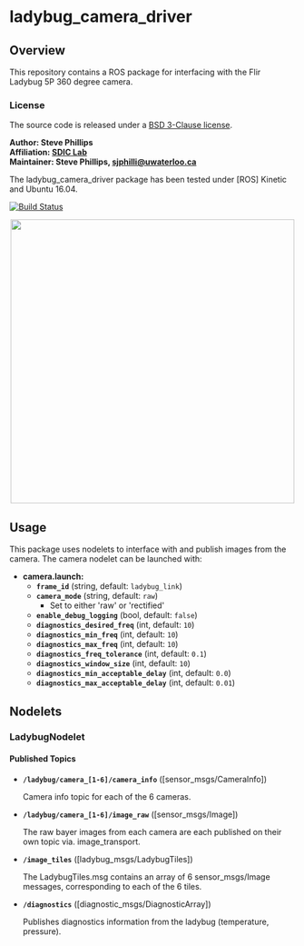 # ladybug_camera_driver

## Overview

This repository contains a ROS package for interfacing with the Flir Ladybug 5P 360 degree camera. 

### License

The source code is released under a [BSD 3-Clause license](ladybug_camera_driver/LICENSE).

**Author: Steve Phillips<br />
Affiliation: [SDIC Lab](http://www.civil.uwaterloo.ca/snarasim/)<br />
Maintainer: Steve Phillips, sjphilli@uwaterloo.ca**

The ladybug_camera_driver package has been tested under [ROS] Kinetic and Ubuntu 16.04. 

[![Build Status](https://travis-ci.com/BEAMRobotics/ladybug_camera_driver.svg?token=xsJrkSdtugQUZAqp6xuh&branch=master)](https://travis-ci.com/BEAMRobotics/ladybug_camera_driver)

<p align="center">
    <img src ="https://i.imgur.com/dAH1m3e.png" width="500"/>
</p>

## Usage

This package uses nodelets to interface with and publish images from the camera. The camera nodelet can be launched with:

* **camera.launch:**
    -  **`frame_id`** (string, default: `ladybug_link`)
    -  **`camera_mode`** (string, default: `raw`) 
        -   Set to either 'raw' or 'rectified'
    -  **`enable_debug_logging`** (bool, default: `false`)
    - **`diagnostics_desired_freq`** (int, default: `10`)
    - **`diagnostics_min_freq`** (int, default: `10`)
    - **`diagnostics_max_freq`** (int, default: `10`)
    - **`diagnostics_freq_tolerance`** (int, default: `0.1`)
    - **`diagnostics_window_size`** (int, default: `10`)
    - **`diagnostics_min_acceptable_delay`** (int, default: `0.0`)
    - **`diagnostics_max_acceptable_delay`** (int, default: `0.01`)

## Nodelets

### LadybugNodelet

#### Published Topics

* **`/ladybug/camera_[1-6]/camera_info`** ([sensor_msgs/CameraInfo])

	Camera info topic for each of the 6 cameras.

* **`/ladybug/camera_[1-6]/image_raw`** ([sensor_msgs/Image])

	The raw bayer images from each camera are each published on their own topic via. image_transport.
	
* **`/image_tiles`** ([ladybug_msgs/LadybugTiles])

  The LadybugTiles.msg contains an array of 6 sensor_msgs/Image
  messages, corresponding to each of the 6 tiles.
	
* **`/diagnostics`** ([diagnostic_msgs/DiagnosticArray])

	Publishes diagnostics information from the ladybug (temperature, pressure).
